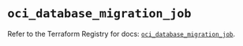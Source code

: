 # `oci_database_migration_job`

Refer to the Terraform Registry for docs: [`oci_database_migration_job`](https://registry.terraform.io/providers/hashicorp/oci/7.19.0/docs/resources/database_migration_job).

